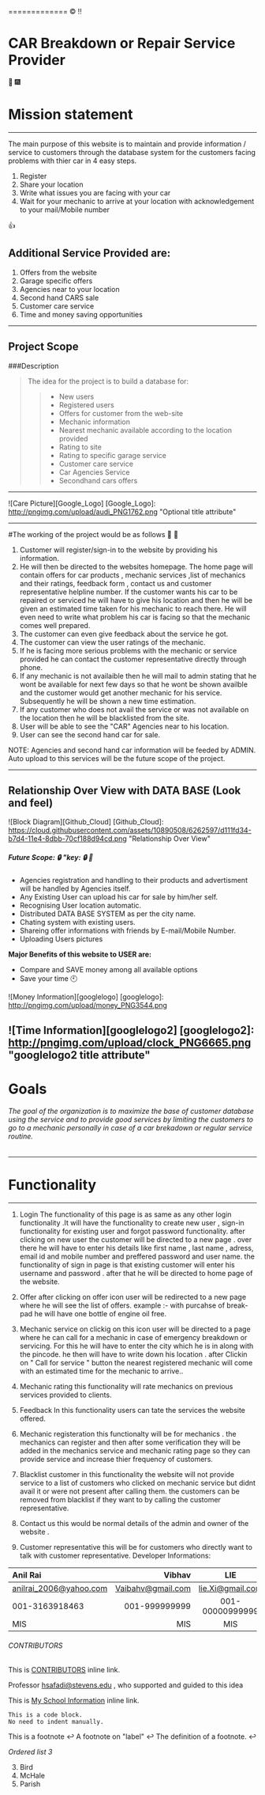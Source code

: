 =============
:copyright:  :bangbang: 
# CAR Breakdown or Repair Service Provider

:tada: :fireworks:
# Mission statement
-------------------
The main purpose of this website is to maintain and provide information / service to customers through the database system for the customers facing problems with thier car in 4 easy steps.
1. Register
2. Share your location 
3. Write what issues you are facing with your car
4. Wait for your mechanic to arrive at your location with acknowledgement to your mail/Mobile number

:thumbsup:
## Additional Service Provided are:
1. Offers from the website
2. Garage specific offers
3. Agencies near to your location
4. Second hand CARS sale
5. Customer care service
6. Time and money saving opportunities

--------------
Project Scope
-------------
###Description
> The idea for the project is to build a database for:
>> + New users
>> + Registered users
>> + Offers for customer from the web-site
>> + Mechanic information 
>> + Nearest mechanic available according to the location provided
>> + Rating to site
>> + Rating to specific garage service
>> + Customer care service
>> + Car Agencies Service
>> + Secondhand cars offers

* * *
![Care Picture][Google_Logo]
[Google_Logo]: http://pngimg.com/upload/audi_PNG1762.png  "Optional title attribute"
*****

#The working of the project would be as follows :car: :taxi:
> 
1. Customer will register/sign-in to the website by providing his information.
2. He will then be directed to the websites homepage. The home page will contain offers for car products , mechanic services ,list of mechanics and their ratings, feedback form , contact us and customer representative helpline number. If the customer wants his car to be repaired or serviced he will have to give his location and then he will be given an estimated time taken for his mechanic to reach there. He will even need to write what problem his car is facing so that the mechanic comes well prepared.
3. The customer can even give feedback about the service he got.
4. The customer can view the user ratings of the mechanic.
5. If he is facing more serious problems with the mechanic or service provided he can contact the customer representative directly through phone.
6. If any mechanic is not availaible then he will mail to admin stating that he wont be available for next few days so that he wont be shown availble and the customer would get another mechanic for his service. Subsequently he will be shown a new time estimation.
7. If any customer who does not avail the service or was not available on the location then he will be blacklisted from the site.
8. User will be able to see the "CAR" Agencies near to his location.
9. User can see the second hand car for sale.

NOTE: Agencies and second hand car information will be feeded by ADMIN. Auto upload to this services will be the future scope of the project.

---------------------------------------------------------
## Relationship Over View with DATA BASE (Look and feel)

![Block Diagram][Github_Cloud]
[Github_Cloud]: https://cloud.githubusercontent.com/assets/10890508/6262597/d111fd34-b7d4-11e4-8dbb-70cf188d94cd.png  "Relationship Over View"

##### Future Scope: :lock: "key: :lock: :key:

*   Agencies registration and handling to their products and advertisment will be handled by Agencies itself.
*   Any Existing User can upload his car for sale by him/her self.
*   Recognising User location automatic.
*   Distributed DATA BASE SYSTEM as per the city name.
*   Chating system with existing users.
*   Shareing offer informations with friends by E-mail/Mobile Number.
*   Uploading Users pictures

__Major Benefits of this website to USER are:__ 
+ Compare and SAVE money among all available options
+ Save your time :clock10:

![Money Information][googlelogo]
[googlelogo]: http://pngimg.com/upload/money_PNG3544.png

![Time Information][googlelogo2]
[googlelogo2]: http://pngimg.com/upload/clock_PNG6665.png  "googlelogo2 title attribute"
--------------------------------------------
# Goals
###### The goal of the organization is to maximize the base of customer database using the service and to provide good services by limiting the customers to go to a mechanic personally in case of a car brekadown or regular service routine.
--------------------------------------------
# Functionality
--------------------------------------------
1) Login The functionality of this page is as same as any other login functionality .It will have the functionality to create new user , sign-in functionality for existing user and forgot password functionality. after clicking on new user the customer will be directed to a new page . over there he will have to enter his details like first name , last name , adress, email id and mobile number and preffered password and user name. the functionality of sign in page is that existing customer will enter his username and password . after that he will be directed to home page of the website.

2) Offer after clicking on offer icon user will be redirected to a new page where he will see the list of offers. example :- with purcahse of break-pad he will have one bottle of engine oil free.

3) Mechanic service on clickig on this icon user will be directed to a page where he can call for a mechanic in case of emergency breakdown or servicing. For this he will have to enter the city which he is in along with the pincode. he then will have to write down his location . after Clickin on " Call for service " button the nearest registered mechanic will come with an estimated time for the mechanic to arrive..

4) Mechanic rating this functionality will rate mechanics on previous services provided to clients.

5) Feedback In this functionality users can tate the services the website offered.

6) Mechanic registeration this functionalty will be for mechanics . the mechanics can register and then after some verification they will be added in the mechanics service and mechanic rating page so they can provide service and increase thier frequency of customers.

7) Blacklist customer in this functionality the website will not provide service to a list of customers who clicked on mechanic service but didnt avail it or were not present after calling them. the customers can be removed from blacklist if they want to by calling the customer representative.

8) Contact us this would be normal details of the admin and owner of the website .

9) Customer representative this will be for customers who directly want to talk with customer representative.
Developer Informations:

 Anil Rai | Vibhav | LIE | Ravikant |
:-----------|------------:|:------------:|:------------:|
anilrai_2006@yahoo.com       |      Vaibahv@gmail.com |     lie.Xi@gmail.com    | ravi@yahoo.com |
 001-3163918463     |    001-999999999 |    001-00000999999    |  001-0099887766 |
 MIS      |        MIS |     MIS     |  MIS  |
 
###### CONTRIBUTORS
This is [CONTRIBUTORS](https://github.com/AnilRai2015/MIS630Team_01/graphs/contributors "Stevens Institute of Technology") inline link.
 
Professor <hsafadi@stevens.edu> , who supported and guided to this idea

This is [My School Information](http://www.stevens.edu/sit/ "Stevens Institute of Technology") inline link.

```
This is a code block.
No need to indent manually.
```

This is a footnote ↩
A footnote on "label" ↩
The definition of a footnote. ↩


*Ordered list 3*

3.  Bird
2.  McHale
1.  Parish

